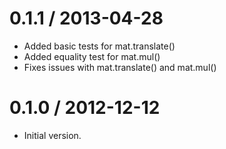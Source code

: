 
0.1.1 / 2013-04-28
==================

  * Added basic tests for mat.translate()
  * Added equality test for mat.mul()
  * Fixes issues with mat.translate() and mat.mul()

0.1.0 / 2012-12-12
==================

  * Initial version.
